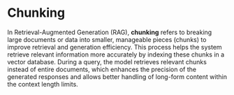 # Chunking

In Retrieval-Augmented Generation (RAG), **chunking** refers to breaking large documents or data into smaller, manageable pieces (chunks) to improve retrieval and generation efficiency. This process helps the system retrieve relevant information more accurately by indexing these chunks in a vector database. During a query, the model retrieves relevant chunks instead of entire documents, which enhances the precision of the generated responses and allows better handling of long-form content within the context length limits.